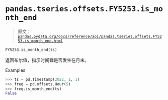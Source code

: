 # `pandas.tseries.offsets.FY5253.is_month_end`

> 原文：[`pandas.pydata.org/docs/reference/api/pandas.tseries.offsets.FY5253.is_month_end.html`](https://pandas.pydata.org/docs/reference/api/pandas.tseries.offsets.FY5253.is_month_end.html)

```py
FY5253.is_month_end(ts)
```

返回布尔值，指示时间戳是否发生在月末。

Examples

```py
>>> ts = pd.Timestamp(2022, 1, 1)
>>> freq = pd.offsets.Hour(5)
>>> freq.is_month_end(ts)
False 
```
